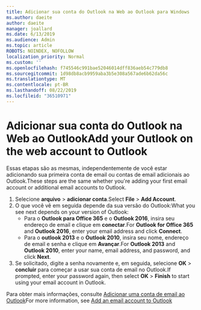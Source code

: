 ```yaml
---
title: Adicionar sua conta do Outlook na Web ao Outlook para Windows
ms.author: daeite
author: daeite
manager: joallard
ms.date: 6/13/2019
ms.audience: Admin
ms.topic: article
ROBOTS: NOINDEX, NOFOLLOW
localization_priority: Normal
ms.custom: ''
ms.openlocfilehash: f745546c991bae52046014dff836aeb54c779db8
ms.sourcegitcommit: 1d98db8acb9959aba3b5e308a567ade6b62da56c
ms.translationtype: MT
ms.contentlocale: pt-BR
ms.lasthandoff: 08/22/2019
ms.locfileid: "36510971"
---
```

# <a name="add-your-outlook-on-the-web-account-to-outlook"></a><span data-ttu-id="5e826-102">Adicionar sua conta do Outlook na Web ao Outlook</span><span class="sxs-lookup"><span data-stu-id="5e826-102">Add your Outlook on the web account to Outlook</span></span>

<span data-ttu-id="5e826-103">Essas etapas são as mesmas, independentemente de você estar adicionando sua primeira conta de email ou contas de email adicionais ao Outlook.</span><span class="sxs-lookup"><span data-stu-id="5e826-103">These steps are the same whether you're adding your first email account or additional email accounts to Outlook.</span></span>

1. <span data-ttu-id="5e826-104">Selecione **arquivo** > **adicionar conta**.</span><span class="sxs-lookup"><span data-stu-id="5e826-104">Select **File** > **Add Account**.</span></span>
1. <span data-ttu-id="5e826-105">O que você vê em seguida depende da sua versão do Outlook:</span><span class="sxs-lookup"><span data-stu-id="5e826-105">What you see next depends on your version of Outlook:</span></span>
    - <span data-ttu-id="5e826-106">Para o **Outlook para Office 365** e o **Outlook 2016**, insira seu endereço de email e clique em **conectar**.</span><span class="sxs-lookup"><span data-stu-id="5e826-106">For **Outlook for Office 365** and **Outlook 2016**, enter your email address and click **Connect**.</span></span>
    - <span data-ttu-id="5e826-107">Para o **outlook 2013** e o **Outlook 2010**, insira seu nome, endereço de email e senha e clique em **Avançar**.</span><span class="sxs-lookup"><span data-stu-id="5e826-107">For **Outlook 2013** and **Outlook 2010**, enter your name, email address, and password, and click **Next**.</span></span>
1. <span data-ttu-id="5e826-108">Se solicitado, digite a senha novamente e, em seguida, selecione **OK** > **concluir** para começar a usar sua conta de email no Outlook.</span><span class="sxs-lookup"><span data-stu-id="5e826-108">If prompted, enter your password again, then select **OK** > **Finish** to start using your email account in Outlook.</span></span>

<span data-ttu-id="5e826-109">Para obter mais informações, consulte [Adicionar uma conta de email ao Outlook](https://support.office.com/article/6e27792a-9267-4aa4-8bb6-c84ef146101b)</span><span class="sxs-lookup"><span data-stu-id="5e826-109">For more information, see [Add an email account to Outlook](https://support.office.com/article/6e27792a-9267-4aa4-8bb6-c84ef146101b)</span></span>
